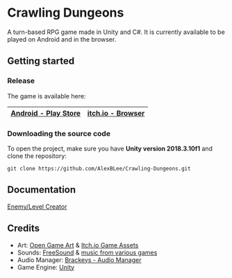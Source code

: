 # Crawling Dungeons
A turn-based RPG game made in Unity and C#. It is currently available to be played on Android and in the browser.

## Getting started

### Release

The game is available here:

| [Android - Play Store](https://play.google.com/store/apps/details?id=com.AlexLee.RPGGAME&hl=en)  | [itch.io - Browser](https://alexblee.itch.io/crawling-dungeons) 
| ------------- | ------------- |
### Downloading the source code

To open the project, make sure you have **Unity version 2018.3.10f1** and clone the repository:

```
git clone https://github.com/AlexBLee/Crawling-Dungeons.git
```

## Documentation

[Enemy/Level Creator](CreatorDocumentation.md)

## Credits

- Art: [Open Game Art](https://opengameart.org/) & [Itch.io Game Assets](https://itch.io/game-assets)
- Sounds: [FreeSound](https://freesound.org/) & [music from various games](MusicCredits.txt)
- Audio Manager: [Brackeys - Audio Manager](https://www.youtube.com/watch?v=6OT43pvUyfY)
- Game Engine: [Unity](https://unity3d.com/)
